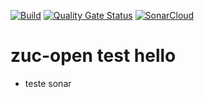 [![Build](https://github.com/ZucOrganization/zuc-open/actions/workflows/sonar.yml/badge.svg)](https://github.com/ZucOrganization/zuc-open/actions/workflows/sonar.yml)
[![Quality Gate Status](https://sonarcloud.io/api/project_badges/measure?project=ZucOrganization_zuc-open&metric=alert_status)](https://sonarcloud.io/dashboard?id=ZucOrganization_zuc-open)
[![SonarCloud](https://sonarcloud.io/images/project_badges/sonarcloud-white.svg)](https://sonarcloud.io/dashboard?id=ZucOrganization_zuc-open)

# zuc-open test hello

- teste sonar
